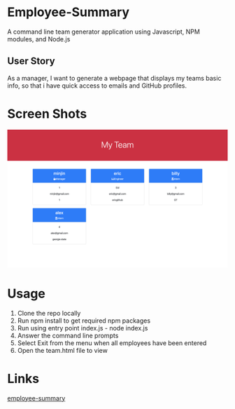 # Employee-Summary

A command line team generator application using Javascript, NPM modules, and Node.js

## User Story

As a manager, I want to generate a webpage that displays my teams basic info, so that i have quick access to emails and GitHub profiles.

# Screen Shots

![Output](img/team.png)

# Usage

1. Clone the repo locally
2. Run npm install to get required npm packages
3. Run using entry point index.js - node index.js
4. Answer the command line prompts
5. Select Exit from the menu when all employees have been entered
6. Open the team.html file to view

# Links

[employee-summary](https://github.com/MJP1986/hw-TeamProfileGenerator)
